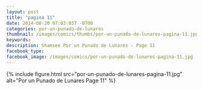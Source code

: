 ```yaml
---
layout: post
title: "pagina 11"
date: 2014-08-20 07:03:037 -0700
categories: por-un-punado-de-lunares
thumbnail: /images/comics/thumbs/por-un-punado-de-lunares-pagina-11.jpg
keywords: 
description: Shamsee Por un Punado de Lunares - Page 11
facebook_type: 
facebook_image: /images/comics/por-un-punado-de-lunares-pagina-11.jpg
---
```

{% include figure.html src="por-un-punado-de-lunares-pagina-11.jpg" alt="Por un Punado de Lunares Page 11" %}